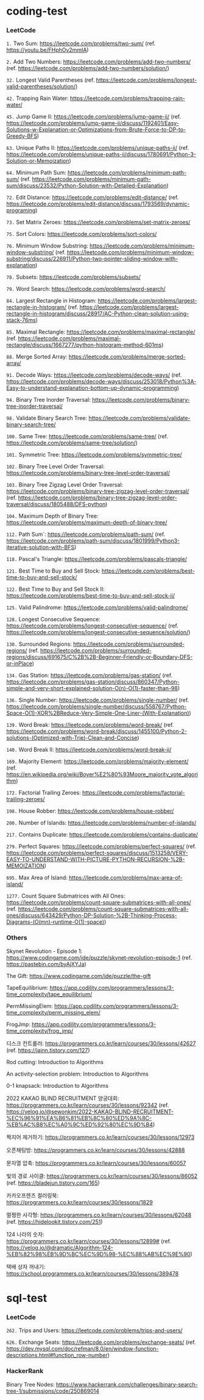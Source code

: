 # coding-test

### LeetCode
`1.` Two Sum: https://leetcode.com/problems/two-sum/ (ref. https://youtu.be/FHphOv2mmIA)

`2.` Add Two Numbers: https://leetcode.com/problems/add-two-numbers/ (ref. https://leetcode.com/problems/add-two-numbers/solution/)

`32.` Longest Valid Parentheses (ref. https://leetcode.com/problems/longest-valid-parentheses/solution/)

`42.` Trapping Rain Water: https://leetcode.com/problems/trapping-rain-water/

`45.` Jump Game II: https://leetcode.com/problems/jump-game-ii/ (ref. https://leetcode.com/problems/jump-game-ii/discuss/1192401/Easy-Solutions-w-Explanation-or-Optimizations-from-Brute-Force-to-DP-to-Greedy-BFS)

`63.` Unique Paths II: https://leetcode.com/problems/unique-paths-ii/ (ref. https://leetcode.com/problems/unique-paths-ii/discuss/1780691/Python-3-Solution-or-Memoization)

`64.` Minimum Path Sum: https://leetcode.com/problems/minimum-path-sum/ (ref. https://leetcode.com/problems/minimum-path-sum/discuss/23532/Python-Solution-with-Detailed-Explanation)

`72.` Edit Distance: https://leetcode.com/problems/edit-distance/ (ref. https://leetcode.com/problems/edit-distance/discuss/1793569/dynamic-programing)

`73.` Set Matrix Zeroes: https://leetcode.com/problems/set-matrix-zeroes/

`75.` Sort Colors: https://leetcode.com/problems/sort-colors/

`76.` Minimum Window Substring: https://leetcode.com/problems/minimum-window-substring/ (ref. https://leetcode.com/problems/minimum-window-substring/discuss/226911/Python-two-pointer-sliding-window-with-explanation)

`78.` Subsets: https://leetcode.com/problems/subsets/

`79.` Word Search: https://leetcode.com/problems/word-search/

`84.` Largest Rectangle in Histogram: https://leetcode.com/problems/largest-rectangle-in-histogram/ (ref. https://leetcode.com/problems/largest-rectangle-in-histogram/discuss/28917/AC-Python-clean-solution-using-stack-76ms)

`85.` Maximal Rectangle: https://leetcode.com/problems/maximal-rectangle/ (ref. https://leetcode.com/problems/maximal-rectangle/discuss/1667277/python-histogram-method-601ms)

`88.` Merge Sorted Array: https://leetcode.com/problems/merge-sorted-array/

`91.` Decode Ways: https://leetcode.com/problems/decode-ways/ (ref. https://leetcode.com/problems/decode-ways/discuss/253018/Python%3A-Easy-to-understand-explanation-bottom-up-dynamic-programming)

`94.` Binary Tree Inorder Traversal: https://leetcode.com/problems/binary-tree-inorder-traversal/

`98.` Validate Binary Search Tree:  https://leetcode.com/problems/validate-binary-search-tree/

`100.` Same Tree: https://leetcode.com/problems/same-tree/ (ref. https://leetcode.com/problems/same-tree/solution/)

`101.` Symmetric Tree: https://leetcode.com/problems/symmetric-tree/

`102.` Binary Tree Level Order Traversal: https://leetcode.com/problems/binary-tree-level-order-traversal/

`103.` Binary Tree Zigzag Level Order Traversal: https://leetcode.com/problems/binary-tree-zigzag-level-order-traversal/ (ref. https://leetcode.com/problems/binary-tree-zigzag-level-order-traversal/discuss/1805488/DFS-python)

`104.` Maximum Depth of Binary Tree: https://leetcode.com/problems/maximum-depth-of-binary-tree/

`112.` Path Sum`: https://leetcode.com/problems/path-sum/ (ref. https://leetcode.com/problems/path-sum/discuss/1801999/Python3-iterative-solution-with-BFS)

`118.` Pascal's Triangle: https://leetcode.com/problems/pascals-triangle/

`121.` Best Time to Buy and Sell Stock: https://leetcode.com/problems/best-time-to-buy-and-sell-stock/

`122.` Best Time to Buy and Sell Stock II: https://leetcode.com/problems/best-time-to-buy-and-sell-stock-ii/

`125.` Valid Palindrome: https://leetcode.com/problems/valid-palindrome/

`128.` Longest Consecutive Sequence: https://leetcode.com/problems/longest-consecutive-sequence/ (ref. https://leetcode.com/problems/longest-consecutive-sequence/solution/)

`130.` Surrounded Regions: https://leetcode.com/problems/surrounded-regions/ (ref. https://leetcode.com/problems/surrounded-regions/discuss/691675/C%2B%2B-Beginner-Friendly-or-Boundary-DFS-or-inPlace)

`134.` Gas Station: https://leetcode.com/problems/gas-station/ (ref. https://leetcode.com/problems/gas-station/discuss/860347/Python-simple-and-very-short-explained-solution-O(n)-O(1)-faster-than-98)

`136.` Single Number: https://leetcode.com/problems/single-number/ (ref. https://leetcode.com/problems/single-number/discuss/558767/Python-Space-O(1)-XOR%2BReduce-Very-Simple-One-Liner-(With-Explanation))

`139.` Word Break: https://leetcode.com/problems/word-break/ (ref. https://leetcode.com/problems/word-break/discuss/1455100/Python-2-solutions-(Optimized-with-Trie)-Clean-and-Concise)

`140.` Word Break II: https://leetcode.com/problems/word-break-ii/

`169.` Majority Element: https://leetcode.com/problems/majority-element/ (ref. https://en.wikipedia.org/wiki/Boyer%E2%80%93Moore_majority_vote_algorithm)

`172.` Factorial Trailing Zeroes: https://leetcode.com/problems/factorial-trailing-zeroes/

`198.` House Robber: https://leetcode.com/problems/house-robber/

`200.` Number of Islands: https://leetcode.com/problems/number-of-islands/

`217.` Contains Duplicate: https://leetcode.com/problems/contains-duplicate/

`279.` Perfect Squares: https://leetcode.com/problems/perfect-squares/ (ref. https://leetcode.com/problems/perfect-squares/discuss/1513258/VERY-EASY-TO-UNDERSTAND-WITH-PICTURE-PYTHON-RECURSION-%2B-MEMOIZATION)

`695.` Max Area of Island: https://leetcode.com/problems/max-area-of-island/

`1277.` Count Square Submatrices with All Ones: https://leetcode.com/problems/count-square-submatrices-with-all-ones/ (ref. https://leetcode.com/problems/count-square-submatrices-with-all-ones/discuss/643429/Python-DP-Solution-%2B-Thinking-Process-Diagrams-(O(mn)-runtime-O(1)-space))

### Others
Skynet Revolution - Episode 1: https://www.codingame.com/ide/puzzle/skynet-revolution-episode-1 (ref. https://pastebin.com/byAjXYJa)
        
The Gift: https://www.codingame.com/ide/puzzle/the-gift
        
TapeEquilibrium: https://app.codility.com/programmers/lessons/3-time_complexity/tape_equilibrium/
        
PermMissingElem: https://app.codility.com/programmers/lessons/3-time_complexity/perm_missing_elem/
        
FrogJmp: https://app.codility.com/programmers/lessons/3-time_complexity/frog_jmp/

디스크 컨트롤러: https://programmers.co.kr/learn/courses/30/lessons/42627 (ref. https://jainn.tistory.com/127)

Rod cutting: Introduction to Algorithms

An activity-selection problem: Introduction to Algorithms

0-1 knapsack: Introduction to Algorithms

2022 KAKAO BLIND RECRUITMENT 양궁대회: https://programmers.co.kr/learn/courses/30/lessons/92342 (ref. https://velog.io/@sewonkim/2022-KAKAO-BLIND-RECRUITMENT-%EC%96%91%EA%B6%81%EB%8C%80%ED%9A%8C-%EB%AC%B8%EC%A0%9C%ED%92%80%EC%9D%B4)

짝지어 제거하기: https://programmers.co.kr/learn/courses/30/lessons/12973

오픈채팅방: https://programmers.co.kr/learn/courses/30/lessons/42888

문자열 압축: https://programmers.co.kr/learn/courses/30/lessons/60057

빛의 경로 사이클: https://programmers.co.kr/learn/courses/30/lessons/86052 (ref. https://bladejun.tistory.com/165)

카카오프렌즈 컬러링북: https://programmers.co.kr/learn/courses/30/lessons/1829

멀쩡한 사각형: https://programmers.co.kr/learn/courses/30/lessons/62048 (ref. https://hidelookit.tistory.com/251)

124 나라의 숫자: https://programmers.co.kr/learn/courses/30/lessons/12899# (ref. https://velog.io/@dramatic/Algorithm-124-%EB%82%98%EB%9D%BC%EC%9D%98-%EC%88%AB%EC%9E%90)

택배 상자 꺼내기: https://school.programmers.co.kr/learn/courses/30/lessons/389478

# sql-test

### LeetCode
`262.` Trips and Users: https://leetcode.com/problems/trips-and-users/

`626.` Exchange Seats: https://leetcode.com/problems/exchange-seats/ (ref. https://dev.mysql.com/doc/refman/8.0/en/window-function-descriptions.html#function_row-number)

### HackerRank
Binary Tree Nodes: https://www.hackerrank.com/challenges/binary-search-tree-1/submissions/code/250869014
